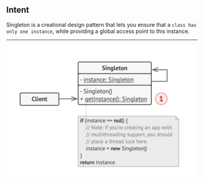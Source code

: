 ## Intent

Singleton is a creational design pattern that lets you ensure that a `class has only one instance`, while providing a global access point to this instance.

***

![Singleton UML](https://github.com/muarshad01/Java-Design-Patterns/blob/main/Diagrams/singleton/singleton.png)
